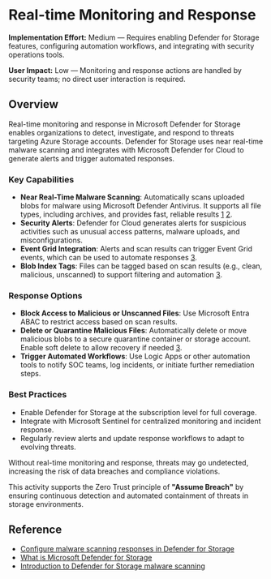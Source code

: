 # Real-time Monitoring and Response

**Implementation Effort:** Medium — Requires enabling Defender for Storage features, configuring automation workflows, and integrating with security operations tools.

**User Impact:** Low — Monitoring and response actions are handled by security teams; no direct user interaction is required.

## Overview

Real-time monitoring and response in Microsoft Defender for Storage enables organizations to detect, investigate, and respond to threats targeting Azure Storage accounts. Defender for Storage uses near real-time malware scanning and integrates with Microsoft Defender for Cloud to generate alerts and trigger automated responses.

### Key Capabilities

- **Near Real-Time Malware Scanning**: Automatically scans uploaded blobs for malware using Microsoft Defender Antivirus. It supports all file types, including archives, and provides fast, reliable results [1](https://learn.microsoft.com/en-us/azure/defender-for-cloud/defender-for-storage-introduction) [2](https://learn.microsoft.com/en-us/azure/defender-for-cloud/introduction-malware-scanning).
- **Security Alerts**: Defender for Cloud generates alerts for suspicious activities such as unusual access patterns, malware uploads, and misconfigurations.
- **Event Grid Integration**: Alerts and scan results can trigger Event Grid events, which can be used to automate responses [3](https://learn.microsoft.com/en-us/azure/defender-for-cloud/defender-for-storage-configure-malware-scan).
- **Blob Index Tags**: Files can be tagged based on scan results (e.g., clean, malicious, unscanned) to support filtering and automation [3](https://learn.microsoft.com/en-us/azure/defender-for-cloud/defender-for-storage-configure-malware-scan).

### Response Options

- **Block Access to Malicious or Unscanned Files**: Use Microsoft Entra ABAC to restrict access based on scan results.
- **Delete or Quarantine Malicious Files**: Automatically delete or move malicious blobs to a secure quarantine container or storage account. Enable soft delete to allow recovery if needed [3](https://learn.microsoft.com/en-us/azure/defender-for-cloud/defender-for-storage-configure-malware-scan).
- **Trigger Automated Workflows**: Use Logic Apps or other automation tools to notify SOC teams, log incidents, or initiate further remediation steps.

### Best Practices

- Enable Defender for Storage at the subscription level for full coverage.
- Integrate with Microsoft Sentinel for centralized monitoring and incident response.
- Regularly review alerts and update response workflows to adapt to evolving threats.

Without real-time monitoring and response, threats may go undetected, increasing the risk of data breaches and compliance violations.

This activity supports the Zero Trust principle of **"Assume Breach"** by ensuring continuous detection and automated containment of threats in storage environments.

## Reference

- [Configure malware scanning responses in Defender for Storage](https://learn.microsoft.com/en-us/azure/defender-for-cloud/defender-for-storage-configure-malware-scan)  
- [What is Microsoft Defender for Storage](https://learn.microsoft.com/en-us/azure/defender-for-cloud/defender-for-storage-introduction)  
- [Introduction to Defender for Storage malware scanning](https://learn.microsoft.com/en-us/azure/defender-for-cloud/introduction-malware-scanning)
